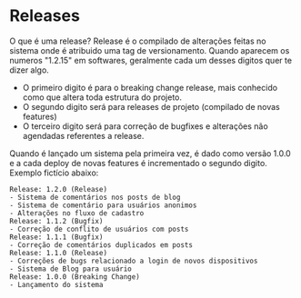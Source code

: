 # Releases

O que é uma release? Release é o compilado de alterações feitas no sistema onde é atribuido uma tag de versionamento. Quando aparecem os numeros "1.2.15" em softwares, geralmente cada um desses digitos quer te dizer algo.

- O primeiro digito é para o breaking change release, mais conhecido como que altera toda estrutura do projeto.
- O segundo digito será para releases de projeto (compilado de novas features)
- O terceiro digito será para correção de bugfixes e alterações não agendadas referentes a release.

Quando é lançado um sistema pela primeira vez, é dado como versão 1.0.0 e a cada deploy de novas features é incrementado o segundo digito. Exemplo fictício abaixo:

```
Release: 1.2.0 (Release)
- Sistema de comentários nos posts de blog
- Sistema de comentário para usuários anonimos
- Alterações no fluxo de cadastro
Release: 1.1.2 (Bugfix)
- Correção de conflito de usuários com posts
Release: 1.1.1 (Bugfix)
- Correção de comentários duplicados em posts
Release: 1.1.0 (Release)
- Correções de bugs relacionado a login de novos dispositivos
- Sistema de Blog para usuário
Release: 1.0.0 (Breaking Change)
- Lançamento do sistema
```
